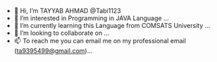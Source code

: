 - 👋 Hi, I’m TAYYAB AHMAD @Tabi1123
- 👀 I’m interested in Programming in JAVA Language ...
- 🌱 I’m currently learning this Language from COMSATS University ...
- 💞️ I’m looking to collaborate on ...
- 📫 To reach me you can email me on my professional email (ta9395499@gmail.com)...

<!---
Tabi1123/Tabi1123 is a ✨ special ✨ repository because its `README.md` (this file) appears on your GitHub profile.
You can click the Preview link to take a look at your changes.
--->
